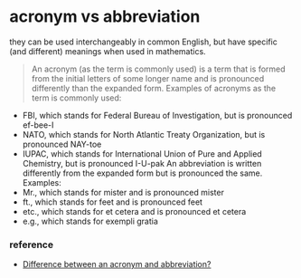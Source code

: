 # acronym vs abbreviation
they can be used interchangeably in common English, but have specific (and different) meanings when used in mathematics.

> An acronym (as the term is commonly used) is a term that is formed from the initial letters of some longer name and is pronounced differently than the expanded form. Examples of acronyms as the term is commonly used:
- FBI, which stands for Federal Bureau of Investigation, but is pronounced ef-bee-I
- NATO, which stands for North Atlantic Treaty Organization, but is pronounced NAY-toe
- IUPAC, which stands for International Union of Pure and Applied Chemistry, but is pronounced I-U-pak
An abbreviation is written differently from the expanded form but is pronounced the same. Examples:
- Mr., which stands for mister and is pronounced mister
- ft., which stands for feet and is pronounced feet
- etc., which stands for et cetera and is pronounced et cetera
- e.g., which stands for exempli gratia

### reference
- [Difference between an acronym and abbreviation?](https://english.stackexchange.com/questions/3755/difference-between-an-acronym-and-abbreviation)